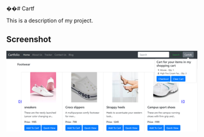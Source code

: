 ��#   C a r t f   

This is a description of my project.

## Screenshot

![Home Page](https://github.com/rishikathakur18/Cartf/blob/main/media/shop/images/c1.png)

